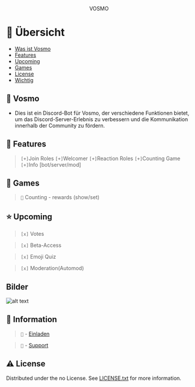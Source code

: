 

<div align='center'>

<p>VOSMO</p>



</div>

# :notebook_with_decorative_cover: Übersicht

- [Was ist Vosmo](#🔹-vosmo)
- [Features](#dart-features)
- [Upcoming](#star-Upcoming)
- [Games](#slot_machine-games)
- [License](#warning-license)
- [Wichtig](#⛔️-wichtig)

## 🔹 Vosmo
- Dies ist ein Discord-Bot für Vosmo, der verschiedene Funktionen bietet, um das Discord-Server-Erlebnis zu verbessern und die Kommunikation innerhalb der Community zu fördern.


## :dart: Features
> `[+]`Join Roles
> `[+]`Welcomer
> `[+]`Reaction Roles
> `[+]`Counting Game
> `[+]`Info [bot/server/mod]

## :slot_machine: Games

> `💯` Counting - rewards (show/set)

## :star: Upcoming

> `[x]` Votes

> `[x]` Beta-Access

> `[x]` Emoji Quiz

> `[x]` Moderation(Automod)

## Bilder

![alt text](https://media.discordapp.net/attachments/1233942181509861457/1233942181727698964/phonto.png?ex=6630e7f5&is=662f9675&hm=b5d0a9bf1aab9e5f883889304e7772a5228390048ea07c7a91476a19b3559017&)

## :key: Information

> `🔗` - [Einladen](https://discord.com/oauth2/authorize?client_id=1230923346607083541&permissions=8&scope=bot)

> `🔗` - [Support](https://discord.gg/Rtg3x34hRN)



## :warning: License

Distributed under the no License. See [LICENSE.txt](LICENSE) for more information.

